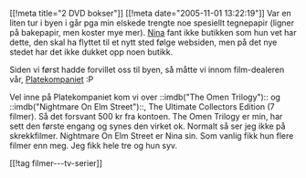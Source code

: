 [[!meta  title="2 DVD bokser"]]
[[!meta  date="2005-11-01 13:22:19"]]
Var en liten tur i byen i går pga min elskede trengte noe spesiellt tegnepapir (ligner på bakepapir, men koster mye mer). <a href="http://nenia.slaskdot.org">Nina</a> fant ikke butikken som hun vet har dette, den skal ha flyttet til et nytt sted følge websiden, men på det nye stedet har det ikke dukket opp noen butikk.

Siden vi først hadde forvillet oss til byen, så måtte vi innom film-dealeren vår, <a href="http://www.platekompaniet.no">Platekompaniet</a> :P

Vel inne på Platekompaniet kom vi over ::imdb("The Omen Trilogy"):: og ::imdb("Nightmare On Elm Street")::, The Ultimate Collectors Edition (7 filmer). Så det forsvant 500 kr fra kontoen. The Omen Trilogy er min, har sett den første engang og synes den virket ok. Normalt så ser jeg ikke på skrekkfilmer. Nightmare On Elm Street er Nina sin. Som vanlig fikk hun flere filmer enn meg. Jeg fikk hele tre og hun syv.

[[!tag  filmer---tv-serier]]